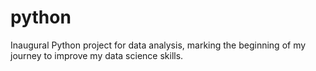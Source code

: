 # python
Inaugural Python project for data analysis, marking the beginning of my journey to improve my data science skills.
